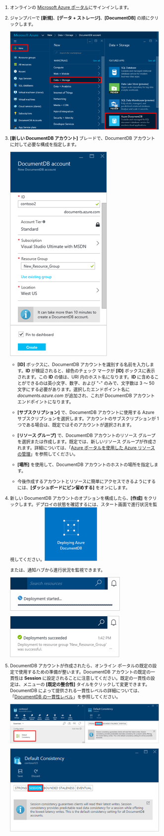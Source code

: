 1.	オンラインの [Microsoft Azure ポータル](https://portal.azure.com/)にサインインします。
2.	ジャンプバーで **[新規]**、**[データ + ストレージ]**、**[DocumentDB]** の順にクリックします。

	![Screen shot of the Azure portal to create a database, highlighting the New button, Data + storage in the Create blade, and Azure DocumentDB in the Data + Storage blade](./media/documentdb-create-dbaccount/create-nosql-db-databases-json-tutorial-1.png)

3. **[新しい DocumentDB アカウント]** ブレードで、DocumentDB アカウントに対して必要な構成を指定します。

	![新しい [DocumentDB] ブレードのスクリーン ショット](./media/documentdb-create-dbaccount/create-nosql-db-databases-json-tutorial-2.png)


	- **[ID]** ボックスに、DocumentDB アカウントを識別する名前を入力します。**ID** が検証されると、緑色のチェック マークが **[ID]** ボックスに表示されます。この **ID** の値は、URI 内のホスト名になります。**ID** に含めることができるのは英小文字、数字、および "-" のみで、文字数は 3 ～ 50 文字にする必要があります。選択したエンドポイント名に *documents.azure.com* が追加され、これが DocumentDB アカウント エンドポイントになります。

	- **[サブスクリプション]** で、DocumentDB アカウントに使用する Azure サブスクリプションを選択します。アカウントのサブスクリプションが 1 つである場合は、既定ではそのアカウントが選択されます。

	- **[リソース グループ]** で、DocumentDB アカウントのリソース グループを選択または作成します。既定では、新しいリソース グループが作成されます。詳細については、「[Azure ポータルを使用した Azure リソースの管理](../articles/azure-portal/resource-group-portal.md)」を参照してください。

	- **[場所]** を使用して、DocumentDB アカウントのホストの場所を指定します。
	
    - 今後作成するアカウントとリソースに簡単にアクセスできるようにするには、**[ダッシュボードにピン留めする]** をオンにします。

4.	新しい DocumentDB アカウントのオプションを構成したら、**[作成]** をクリックします。デプロイの状態を確認するには、スタート画面で進行状況を監視してください。![スタート画面の [作成中] タイルのスクリーン ショット (オンライン データベース クリエーター)](./media/documentdb-create-dbaccount/create-nosql-db-databases-json-tutorial-3.png)

	または、通知ハブから進行状況を監視できます。

	![迅速なデータベースの作成 - DocumentDB アカウントを作成中であることを示す通知ハブのスクリーンショット](./media/documentdb-create-dbaccount/create-nosql-db-databases-json-tutorial-4.png)

	![DocumentDB アカウントが正常に作成され、リソース グループにデプロイされたことを示す通知ハブのスクリーンショット - オンライン データベース クリエーターの通知](./media/documentdb-create-dbaccount/create-nosql-db-databases-json-tutorial-5.png)

5.	DocumentDB アカウントが作成されたら、オンライン ポータルの既定の設定で使用するための準備が整います。DocumentDB アカウントの既定の一貫性は **Session** に設定されることに注意してください。既定の一貫性の設定は、メニューの **[既定の整合性]** タイルをクリックして変更できます。DocumentDB によって提供される一貫性レベルの詳細については、「[DocumentDB の一貫性レベル](../articles/azure-portal/resource-group-portal.md)」を参照してください。

    ![[リソース グループ] ブレードのスクリーン ショット - アプリケーション開発の開始](./media/documentdb-create-dbaccount/create-nosql-db-databases-json-tutorial-6.png)

    ![Screen shot of the Consistency Level blade - Session Consistency](./media/documentdb-create-dbaccount/create-nosql-db-databases-json-tutorial-7.png)

[How to: Create a DocumentDB account]: #Howto
[Next steps]: #NextSteps
[documentdb-manage]: ../articles/documentdb/documentdb-manage.md

<!---HONumber=AcomDC_0817_2016-->